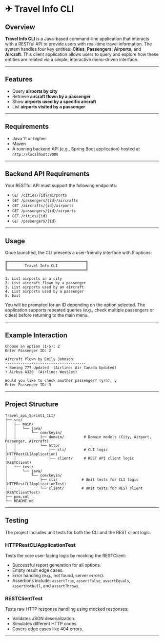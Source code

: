 # ✈ Travel Info CLI

## Overview

**Travel Info CLI** is a Java-based command-line application that interacts with a RESTful API to provide users with real-time travel information. The system handles four key entities: **Cities**, **Passengers**, **Airports**, and **Aircraft**. This client application allows users to query and explore how these entities are related via a simple, interactive menu-driven interface.

---

## Features

- Query **airports by city**
- Retrieve **aircraft flown by a passenger**
- Show **airports used by a specific aircraft**
- List **airports visited by a passenger**


---

## Requirements

- Java 11 or higher
- Maven
- A running backend API (e.g., Spring Boot application) hosted at `http://localhost:8080`

---

## Backend API Requirements

Your RESTful API must support the following endpoints:

- `GET /cities/{id}/airports`
- `GET /passengers/{id}/aircrafts`
- `GET /aircrafts/{id}/airports`
- `GET /passengers/{id}/airports`
- `GET /cities/{id}`
- `GET /passengers/{id}`

---

## Usage

Once launched, the CLI presents a user-friendly interface with 5 options:

```
╔════════════════════════════════════╗
║        Travel Info CLI             ║
╚════════════════════════════════════╝

1. List airports in a city
2. List aircraft flown by a passenger
3. List airports used by an aircraft
4. List airports used by a passenger
5. Exit
```

You will be prompted for an ID depending on the option selected. The application supports repeated queries (e.g., check multiple passengers or cities) before returning to the main menu.

---

## Example Interaction

```
Choose an option (1-5): 2
Enter Passenger ID: 2

Aircraft flown by Emily Johnson:
-------------------------------------
• Boeing 777 Updated  (Airline: Air Canada Updated)
• Airbus A320  (Airline: WestJet)

Would you like to check another passenger? (y/n): y
Enter Passenger ID: 3

```

---



## Project Structure

```
Travel_api_Sprint1_CLI/
├── src/
│   ├── main/
│   │   └── java/
│   │       └── com/keyin/
│   │           ├── domain/         # Domain models (City, Airport, Passenger, Aircraft)
│   │           └── http/
│   │               ├── cli/        # CLI logic (HTTPRestCLIApplication)
│   │               └── client/     # REST API client logic (RESTClient)
│   └── test/
│       └── java/
│           └── com/keyin/
│               ├── cli/           # Unit tests for CLI logic (HTTPRestCLIApplicationTest)
│               └── client/        # Unit tests for REST client (RESTClientTest)
├── pom.xml
└── README.md
```

---

##  Testing

The project includes unit tests for both the CLI and the REST client logic.

### HTTPRestCLIApplicationTest

Tests the core user-facing logic by mocking the RESTClient:

- Successful report generation for all options.
- Empty result edge cases.
- Error handling (e.g., not found, server errors).
- Assertions include: `assertTrue`, `assertFalse`, `assertEquals`, `assertNotNull`, and `assertThrows`.

### RESTClientTest

Tests raw HTTP response handling using mocked responses:

- Validates JSON deserialization.
- Simulates different HTTP codes.
- Covers edge cases like 404 errors.

---

